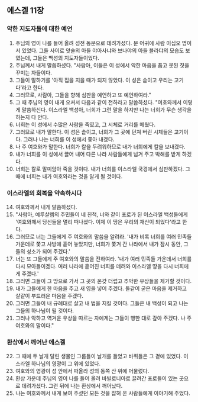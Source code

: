 ## 에스겔 11장

### 악한 지도자들에 대한 예언
1. 주님의 영이 나를 들어 올려 성전 동문으로 데려가셨다. 문 어귀에 사람 이십오 명이 서 있었다. 그들 사이로 앗술의 아들 야아사냐와 브나야의 아들 블라댜의 모습도 보였는데, 그들은 백성의 지도자들이었다.
2. 주님께서 내게 말씀하셨다. "사람아, 이들은 이 성에서 악한 마음을 품고 못된 짓을 꾸미는 자들이다.
3. 그들이 말하기를 '아직 집을 지을 때가 되지 않았다. 이 성은 솥이고 우리는 고기다'라고 한다.
4. 그러므로, 사람아, 그들을 향해 심판을 예언하고 또 예언하여라."
5. 그 때 주님의 영이 내게 오셔서 다음과 같이 전하라고 말씀하셨다. "여호와께서 이렇게 말씀하신다. 이스라엘 백성아, 너희가 그런 말을 하지만 나는 너희가 무슨 생각을 하는지 다 안다.
6. 너희는 이 성에서 수많은 사람을 죽였고, 그 시체로 거리를 메웠다.
7. 그러므로 내가 말한다. 이 성은 솥이고, 너희가 그 곳에 던져 버린 시체들은 고기이다. 그러나 나는 너희를 이 성에서 쫓아 내겠다.
8. 나 주 여호와가 말한다. 너희가 칼을 두려워하므로 내가 너희에게 칼을 보내겠다.
9. 내가 너희를 이 성에서 끌어 내어 다른 나라 사람들에게 넘겨 주고 박해를 받게 하겠다.
10. 너희는 칼로 말미암아 죽을 것이다. 내가 너희를 이스라엘 국경에서 심판하겠다. 그 때에 너희는 내가 여호와라는 것을 알게 될 것이다.
### 이스라엘의 회복을 약속하시다
14. 여호와께서 내게 말씀하셨다.
15. "사람아, 예루살렘의 주민들이 네 친척, 너와 같이 포로가 된 이스라엘 백성들에게 '여호와께서 당신들을 멀리 떠나셨다. 이제 이 땅은 우리의 재산이 되었다'라고 한다.
16. 그러므로 너는 그들에게 주 여호와의 말씀을 알려라. '내가 비록 너희를 여러 민족들 가운데로 쫓고 사방에 흩어 놓았지만, 너희가 쫓겨 간 나라에서 내가 잠시 동안, 그들의 성소가 되어 주겠다.'
17. 너는 또 그들에게 주 여호와의 말씀을 전하여라. '내가 여러 민족들 가운데서 너희를 다시 모아들이겠다. 여러 나라에 흩어진 너희를 데려와 이스라엘 땅을 다시 너희에게 주겠다.'
18. 그러면 그들이 그 땅으로 가서 그 곳의 온갖 더럽고 추악한 우상들을 제거할 것이다.
19. 내가 그들에게 한 마음을 주고 새 영을 넣어 주겠다. 돌같이 굳은 마음을 제거하고 살같이 부드러운 마음을 주겠다.
20. 그러면 그들이 내 규례대로 살고 내 법을 지킬 것이다. 그들은 내 백성이 되고 나는 그들의 하나님이 될 것이다.
21. 그러나 악하고 역겨운 우상을 따르는 자에게는 그들이 행한 대로 갚아 주겠다. 나 주 여호와의 말이다."
### 환상에서 깨어난 에스겔
22. 그 때에 두 날개 달린 생물인 그룹들이 날개를 들었고 바퀴들은 그 곁에 있었다. 이스라엘 하나님의 영광이 그 위에 있었다.
23. 여호와의 영광이 성 안에서 떠올라 성의 동쪽 산 위에 머물렀다.
24. 환상 가운데 주님의 영이 나를 들어 올려 바빌로니아로 끌려간 포로들이 있는 곳으로 데려가셨다. 그런 뒤에 나는 환상에서 깨어났다.
25. 나는 여호와께서 내게 보여 주셨던 모든 것을 잡혀 온 사람들에게 이야기해 주었다.
